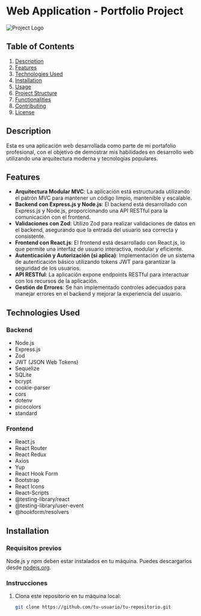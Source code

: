 # Web Application - Portfolio Project

![Project Logo](path/to/logo.png)

## Table of Contents
1. [Description](#description)
2. [Features](#features)
3. [Technologies Used](#technologies-used)
4. [Installation](#installation)
5. [Usage](#usage)
6. [Project Structure](#project-structure)
7. [Functionalities](#functionalities)
8. [Contributing](#contributing)
9. [License](#license)

## Description
Esta es una aplicación web desarrollada como parte de mi portafolio profesional, con el objetivo de demostrar mis habilidades en desarrollo web utilizando una arquitectura moderna y tecnologías populares.

## Features
- **Arquitectura Modular MVC**: La aplicación está estructurada utilizando el patrón MVC para mantener un código limpio, mantenible y escalable.
- **Backend con Express.js y Node.js**: El backend está desarrollado con Express.js y Node.js, proporcionando una API RESTful para la comunicación con el frontend.
- **Validaciones con Zod**: Utilizo Zod para realizar validaciones de datos en el backend, asegurando que la entrada del usuario sea correcta y consistente.
- **Frontend con React.js**: El frontend está desarrollado con React.js, lo que permite una interfaz de usuario interactiva, modular y eficiente.
- **Autenticación y Autorización (si aplica)**: Implementación de un sistema de autenticación básico utilizando tokens JWT para garantizar la seguridad de los usuarios.
- **API RESTful**: La aplicación expone endpoints RESTful para interactuar con los recursos de la aplicación.
- **Gestión de Errores**: Se han implementado controles adecuados para manejar errores en el backend y mejorar la experiencia del usuario.

## Technologies Used
### Backend
- Node.js
- Express.js
- Zod
- JWT (JSON Web Tokens)
- Sequelize
- SQLite
- bcrypt
- cookie-parser
- cors
- dotenv
- picocolors
- standard

### Frontend
- React.js
- React Router
- React Redux
- Axios
- Yup
- React Hook Form
- Bootstrap
- React Icons
- React-Scripts
- @testing-library/react
- @testing-library/user-event
- @hookform/resolvers

## Installation
### Requisitos previos
Node.js y npm deben estar instalados en tu máquina. Puedes descargarlos desde [nodejs.org](https://nodejs.org/).

### Instrucciones
1. Clona este repositorio en tu máquina local:
   ```bash
   git clone https://github.com/tu-usuario/tu-repositorio.git
   ```
